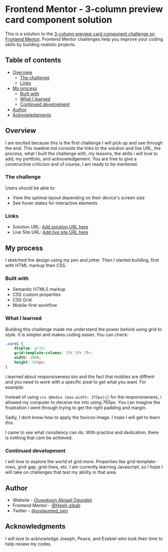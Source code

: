 # Frontend Mentor - 3-column preview card component solution

This is a solution to the [3-column preview card component challenge on Frontend Mentor](https://www.frontendmentor.io/challenges/3column-preview-card-component-pH92eAR2-). Frontend Mentor challenges help you improve your coding skills by building realistic projects. 

## Table of contents

- [Overview](#overview)
  - [The challenge](#the-challenge)
  - [Links](#links)
- [My process](#my-process)
  - [Built with](#built-with)
  - [What I learned](#what-i-learned)
  - [Continued development](#continued-development)
- [Author](#author)
- [Acknowledgments](#acknowledgments)


## Overview
I am excited because this is the first challenge I will pick up and see through the end. This readme.md consists the links to the solution and live URL, the process, what I built the challenge with, my lessons, the skills i will love to add, my portfolio, and acknowledgement. You are free to give a constructive criticism and of course, I am ready to be mentored.

### The challenge

Users should be able to:

- View the optimal layout depending on their device's screen size
- See hover states for interactive elements

### Links

- Solution URL: [Add solution URL here](https://github.com/Heph-zibah/3-column-preview-frontendmentor/)
- Live Site URL: [Add live site URL here](https://3-column-preview-frontendmentor.netlify.app/)

## My process
I sketched the design using my pen and jotter. Then I started building, first with HTML markup then CSS.

### Built with

- Semantic HTML5 markup
- CSS custom properties
- CSS Grid
- Mobile-first workflow


### What I learned

Building this challenge made me understand the power behind using grid to style. It is simpler and makes coding easier. You can check:

```css
.cards {
    display: grid;
    grid-template-columns: 1fr 1fr 1fr;
    width: 100%;
    height: 500px;
}
```

i learned about responsiveness too and the fact that mobiles are diffrent and you need to work with a specific pixel to get what you want. For example:

Instead of using ```css @media (max-width: 375px){}``` for the responsiveness, i allowed my computer to deceive me into using 765px. You can imagine the frustration I went through trying to get the right padding and margin.

Sadly, I dont know how to apply the favicon image. I hope I will get to learn this.

I came to see what consitency can do. With practice and dedication, there is nothing that cant be achieved.



### Continued development


I will love to explore the world of grid more. Properties like grid-template-rows, grid-gap, grid-lines, etc. I am currently learning Javascript, so I hope I will take on challenges that test my ability in that area.


## Author

- Website - [Oluwatosin Abigail Ogundeji](https://www.your-site.com)
- Frontend Mentor - [@Heph-zibah](https://www.frontendmentor.io/profile/Heph-zibah#)
- Twitter - [@undaunted_pen](https://www.twitter.com/undaunted_pen)



## Acknowledgments

I will love to acknowledge Joseph, Peace, and Ezekiel who took their time to help review my codes.

